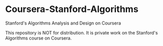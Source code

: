 # Coursera-Stanford-Algorithms
Stanford's Algorithms Analysis and Design on Coursera

This repository is NOT for distribution. 
It is private work on the Stanford's Algorithms course on Coursera.
